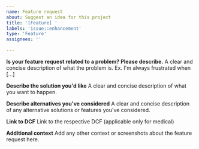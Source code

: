 ```yaml
---
name: Feature request
about: Suggest an idea for this project
title: '[Feature] '
labels: 'issue::enhancement'
type: 'Feature'
assignees: ''

---
```


**Is your feature request related to a problem? Please describe.**
A clear and concise description of what the problem is. Ex. I'm always frustrated when [...]

**Describe the solution you'd like**
A clear and concise description of what you want to happen.

**Describe alternatives you've considered**
A clear and concise description of any alternative solutions or features you've considered.

**Link to DCF**
Link to the respective DCF (applicable only for medical)

**Additional context**
Add any other context or screenshots about the feature request here.
